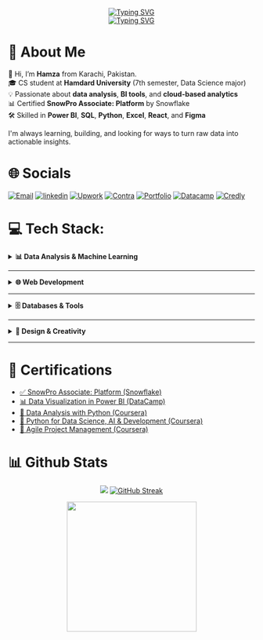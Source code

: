 <p align="center">
  <a href="https://git.io/typing-svg">
    <img src="https://readme-typing-svg.demolab.com?font=Fira+code&weight=700&size=23&duration=1&pause=1000&color=2B70C5&center=true&vCenter=true&repeat=false&width=435&lines=Hamza+Ali+Khan" alt="Typing SVG" />
  </a>
  <br>
  <a href="https://git.io/typing-svg">
    <img src="https://readme-typing-svg.demolab.com?font=Fira+code&weight=100&size=21&duration=1000&pause=1200&color=2B70C5&center=true&vCenter=true&width=435&lines=Data+Analysis+%26+Visualization++;Python+%7C++Power+BI%2C+Excel;UI%2FUX+Design++;Project+Management+;%F0%9F%9A%80Always+building%2C+always+learning" alt="Typing SVG" />
  </a>
</p>


# 💫 About Me
📍 Hi, I’m **Hamza** from Karachi, Pakistan.  
🎓 CS student at **Hamdard University** (7th semester, Data Science major)  
💡 Passionate about **data analysis**, **BI tools**, and **cloud-based analytics**  
📊 Certified **SnowPro Associate: Platform** by Snowflake  
🛠️ Skilled in **Power BI**, **SQL**, **Python**, **Excel**, **React**, and **Figma**

I'm always learning, building, and looking for ways to turn raw data into actionable insights. 


# 🌐 Socials
[![Email](https://img.shields.io/badge/Email-D14836?style=for-the-badge&logo=gmail&logoColor=white)](mailto:hamzasofficial1@gmail.com)
[![linkedin](https://img.shields.io/badge/linkedin-0A66C2?style=for-the-badge&logo=linkedin&logoColor=white)](https://www.linkedin.com/in/hamza-ali-856620206?utm_source=share&utm_campaign=share_via&utm_content=profile&utm_medium=android_app)
[![Upwork](https://img.shields.io/badge/Upwork-008000?style=for-the-badge&logo=Upwork&logoColor=white)](https://www.upwork.com/freelancers/hamzak340?mp_source=share)
[![Contra](https://img.shields.io/badge/Contra-FFFFFF?style=for-the-badge&logo=Contra&logoColor=000000)](https://contra.com/hamza_khan_wn8brjvw?referralExperimentNid=SOCIAL_REFERRAL_PROGRAM&referrerUsername=hamza_khan_wn8brjvw)
[![Portfolio](https://img.shields.io/badge/Portfolio-000000?style=for-the-badge&logo=Vercel&logoColor=FFFFFF)](https://hamza-ali-portfolio-85.vercel.app)
[![Datacamp](https://img.shields.io/badge/Datacamp-05192D?style=for-the-badge&logo=datacamp&logoColor=03E860)](https://www.datacamp.com/portfolio/hkalikhan) [![Credly](https://img.shields.io/badge/Credly-808080?style=for-the-badge&logo=credly&logoColor=FFA500)](https://www.credly.com/users/hkali) 

# 💻 Tech Stack:
<details>
  <summary><b>📊 Data Analysis & Machine Learning</b></summary>
  <p>
  
  ![Python](https://img.shields.io/badge/python-3670A0?style=for-the-badge&logo=python&logoColor=ffdd54) ![R](https://img.shields.io/badge/r-%23276DC3.svg?style=for-the-badge&logo=r&logoColor=white) ![Excel](https://img.shields.io/badge/Microsoft%20Excel-217346?style=for-the-badge&logo=microsoft-excel&logoColor=white) ![Power Bi](https://img.shields.io/badge/power_bi-F2C811?style=for-the-badge&logo=powerbi&logoColor=black) ![SQL](https://img.shields.io/badge/SQL-FFFFFF?style=for-the-badge&logo=sqlite&logoColor=FF6F00&labelColor=FFFFFF)  ![Pandas](https://img.shields.io/badge/pandas-%23150458.svg?style=for-the-badge&logo=pandas&logoColor=white)  ![NumPy](https://img.shields.io/badge/numpy-%23013243.svg?style=for-the-badge&logo=numpy&logoColor=white)  ![Matplotlib](https://img.shields.io/badge/Matplotlib-%23ffffff.svg?style=for-the-badge&logo=Matplotlib&logoColor=black)  ![Plotly](https://img.shields.io/badge/Plotly-%233F4F75.svg?style=for-the-badge&logo=plotly&logoColor=white)  ![scikit-learn](https://img.shields.io/badge/scikit--learn-%23F7931E.svg?style=for-the-badge&logo=scikit-learn&logoColor=white)  ![Snowflake](https://img.shields.io/badge/snowflake-%2329B5E8.svg?style=for-the-badge&logo=snowflake&logoColor=white)  ![Apache Airflow](https://img.shields.io/badge/Apache%20Airflow-FFFFFF?style=for-the-badge&logo=Apache%20Airflow&logoColor=000000)  

  </p>
</details>

---
<details>
  <summary><b>🌐 Web Development</b></summary>

  ![HTML5](https://img.shields.io/badge/html5-%23E34F26.svg?style=for-the-badge&logo=html5&logoColor=white)  ![CSS3](https://img.shields.io/badge/css3-%231572B6.svg?style=for-the-badge&logo=css3&logoColor=white)  ![JavaScript](https://img.shields.io/badge/javascript-%23323330.svg?style=for-the-badge&logo=javascript&logoColor=%23F7DF1E)  ![React](https://img.shields.io/badge/react-%2320232a.svg?style=for-the-badge&logo=react&logoColor=%2361DAFB)  ![Vite](https://img.shields.io/badge/vite-%23646CFF.svg?style=for-the-badge&logo=vite&logoColor=white)  ![TailwindCSS](https://img.shields.io/badge/tailwindcss-%2338B2AC.svg?style=for-the-badge&logo=tailwind-css&logoColor=white)  ![Streamlit](https://img.shields.io/badge/Streamlit-%23FE4B4B.svg?style=for-the-badge&logo=streamlit&logoColor=white)  ![Flask](https://img.shields.io/badge/flask-%23000.svg?style=for-the-badge&logo=flask&logoColor=white)  ![JWT](https://img.shields.io/badge/JWT-black?style=for-the-badge&logo=JSON%20web%20tokens)  ![Render](https://img.shields.io/badge/Render-%23000000.svg?style=for-the-badge&logo=render&logoColor=white)  ![Vercel](https://img.shields.io/badge/vercel-%23000000.svg?style=for-the-badge&logo=vercel&logoColor=white)  

</details>

---
<details>
  <summary><b>🗄️ Databases & Tools</b></summary>

  ![Postgres](https://img.shields.io/badge/postgres-%23316192.svg?style=for-the-badge&logo=postgresql&logoColor=white)  ![MySQL](https://img.shields.io/badge/mysql-4479A1.svg?style=for-the-badge&logo=mysql&logoColor=white)  ![MicrosoftSQLServer](https://img.shields.io/badge/Microsoft%20SQL%20Server-CC2927?style=for-the-badge&logo=microsoft%20sql%20server&logoColor=white)  ![Supabase](https://img.shields.io/badge/Supabase-3ECF8E?style=for-the-badge&logo=supabase&logoColor=white)  ![Git](https://img.shields.io/badge/git-%23F05033.svg?style=for-the-badge&logo=git&logoColor=white)  ![GitHub Actions](https://img.shields.io/badge/github%20actions-%232671E5.svg?style=for-the-badge&logo=githubactions&logoColor=white)  ![Docker](https://img.shields.io/badge/docker-%230db7ed.svg?style=for-the-badge&logo=docker&logoColor=white)  ![Cisco](https://img.shields.io/badge/cisco-%23049fd9.svg?style=for-the-badge&logo=cisco&logoColor=black)  ![Notion](https://img.shields.io/badge/Notion-%23000000.svg?style=for-the-badge&logo=notion&logoColor=white)  

</details>

---
<details>
  <summary><b>🎨 Design & Creativity</b></summary>

  ![Figma](https://img.shields.io/badge/figma-%23F24E1E.svg?style=for-the-badge&logo=figma&logoColor=white)  ![Canva](https://img.shields.io/badge/Canva-%2300C4CC.svg?style=for-the-badge&logo=Canva&logoColor=white)  ![Adobe Photoshop](https://img.shields.io/badge/adobe%20photoshop-000435.svg?style=for-the-badge&logo=adobe%20photoshop&logoColor=white)  ![Adobe Illustrator](https://img.shields.io/badge/adobe%20illustrator-%23FF9A00.svg?style=for-the-badge&logo=adobe%20illustrator&logoColor=white)  ![Adobe Lightroom](https://img.shields.io/badge/Adobe%20Lightroom-000435.svg?style=for-the-badge&logo=Adobe%20Lightroom&logoColor=white)  ![Blender](https://img.shields.io/badge/blender-%23F5792A.svg?style=for-the-badge&logo=blender&logoColor=white)  

</details>

---

# 📜 Certifications  

- [✅ SnowPro Associate: Platform (Snowflake)](https://achieve.snowflake.com/806c6d30-cb82-4c63-af5c-3b0108b27c47#acc.fLrwSjle)  
- [📊 Data Visualization in Power BI (DataCamp)](https://www.datacamp.com/completed/statement-of-accomplishment/course/db633c8e3425c6813ac0b5db6522cb21a7e8e65c)  
- [🐍 Data Analysis with Python (Coursera)](https://coursera.org/share/d64fda986cd948586f51955863704d34)  
- [🚀 Python for Data Science, AI & Development (Coursera)](https://coursera.org/share/db970a7598b9c58fa5b38bc28f06baca)  
- [🧠 Agile Project Management (Coursera)](https://coursera.org/share/eba3b2f14c2508d330f131756e0d4c6b)  


# 📊 Github Stats

<div align="center">

<div style="display: flex-wrap; justify-content: space-between;">


<!-- Overall stat* Streak-->
<img src="https://github-readme-stats.vercel.app/api?username=Hamza-asm&show_icons=true&theme=transparent&hide_border=true"/> [![GitHub Streak](https://github-readme-streak-stats-seven-blush.vercel.app?user=Hamza-asm&theme=transparent&hide_border=true&card_width=340)](https://git.io/streak-stats)

<img src="https://github-readme-stats.vercel.app/api/top-langs/?username=Hamza-asm&title_color=ffffff&hide_border=true&show_icons=true&theme=github_dark" width="265">

</div>

<!--<h2 align="center">🏆 GitHub Profile Trophies</h2>

<p align="center">
  <img width="130" src="https://user-images.githubusercontent.com/6661165/91657958-61b4fd00-eb00-11ea-9def-dc7ef5367e34.png" alt="GitHub Profile Trophy"/>
  <br>
  
  <img src="https://github-profile-trophy.vercel.app/?username=Hamza-asm&theme=algolia&no-frame=true&no-bg=true&margin-w=5" width="1100" alt="GitHub Profile Trophy"/>
  
</p>
-->

<!--# 🧩Skills

## 💻Programming Languages
[![Languages](https://skillicons.dev/icons?i=python,cpp,html,css,js,r&theme=dark)](#)


## 🛠️Tools
[![Tools](https://skillicons.dev/icons?i=github,vscode,discord,powershell,mysql,postgresql,ps,illustrator,figma&theme=dark)](#)-->








